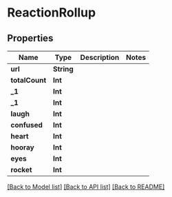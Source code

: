 # ReactionRollup

## Properties
Name | Type | Description | Notes
------------ | ------------- | ------------- | -------------
**url** | **String** |  | 
**totalCount** | **Int** |  | 
**_1** | **Int** |  | 
**_1** | **Int** |  | 
**laugh** | **Int** |  | 
**confused** | **Int** |  | 
**heart** | **Int** |  | 
**hooray** | **Int** |  | 
**eyes** | **Int** |  | 
**rocket** | **Int** |  | 

[[Back to Model list]](../README.md#documentation-for-models) [[Back to API list]](../README.md#documentation-for-api-endpoints) [[Back to README]](../README.md)


